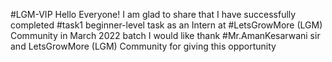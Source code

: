 #LGM-VIP 
Hello Everyone! I am glad to share that I have successfully completed #task1 beginner-level task as an Intern at #LetsGrowMore (LGM) Community in March 2022 batch I would like thank #Mr.AmanKesarwani sir and LetsGrowMore (LGM) Community for giving this opportunity
